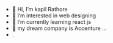 - 👋 Hi, I’m kapil Rathore
- 👀 I’m interested in web designing
- 🌱 I’m currently learning react js
- 💞️ my dream company is Accenture ...
-  .

<!---
kapilRathore123/kapilRathore123 is a ✨ special ✨ repository because its `README.md` (this file) appears on your GitHub profile.
You can click the Preview link to take a look at your changes.
--->
